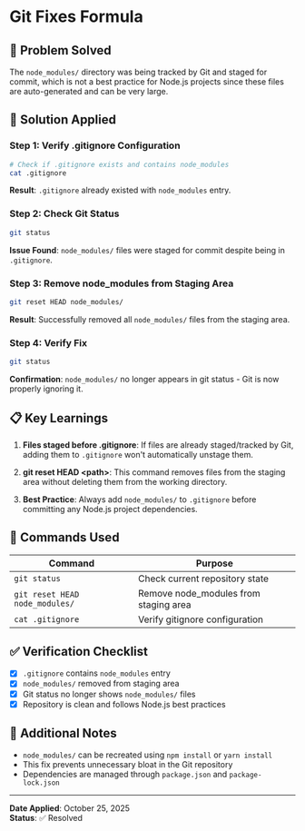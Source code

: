 # Git Fixes Formula

## 🎯 Problem Solved

The `node_modules/` directory was being tracked by Git and staged for commit, which is not a best practice for Node.js projects since these files are auto-generated and can be very large.

## 🔧 Solution Applied

### Step 1: Verify .gitignore Configuration

```bash
# Check if .gitignore exists and contains node_modules
cat .gitignore
```

**Result**: `.gitignore` already existed with `node_modules` entry.

### Step 2: Check Git Status

```bash
git status
```

**Issue Found**: `node_modules/` files were staged for commit despite being in `.gitignore`.

### Step 3: Remove node_modules from Staging Area

```bash
git reset HEAD node_modules/
```

**Result**: Successfully removed all `node_modules/` files from the staging area.

### Step 4: Verify Fix

```bash
git status
```

**Confirmation**: `node_modules/` no longer appears in git status - Git is now properly ignoring it.

## 📋 Key Learnings

1. **Files staged before .gitignore**: If files are already staged/tracked by Git, adding them to `.gitignore` won't automatically unstage them.

2. **git reset HEAD \<path\>**: This command removes files from the staging area without deleting them from the working directory.

3. **Best Practice**: Always add `node_modules/` to `.gitignore` before committing any Node.js project dependencies.

## 🚀 Commands Used

| Command | Purpose |
|---------|---------|
| `git status` | Check current repository state |
| `git reset HEAD node_modules/` | Remove node_modules from staging area |
| `cat .gitignore` | Verify gitignore configuration |

## ✅ Verification Checklist

- [x] `.gitignore` contains `node_modules` entry
- [x] `node_modules/` removed from staging area  
- [x] Git status no longer shows `node_modules/` files
- [x] Repository is clean and follows Node.js best practices

## 📝 Additional Notes

- `node_modules/` can be recreated using `npm install` or `yarn install`
- This fix prevents unnecessary bloat in the Git repository
- Dependencies are managed through `package.json` and `package-lock.json`

---

**Date Applied**: October 25, 2025  
**Status**: ✅ Resolved